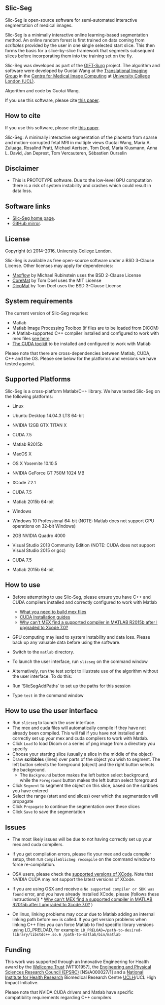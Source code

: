Slic-Seg
--------

Slic-Seg is open-source software for semi-automated interactive segmentation of medical images.

Slic-Seg is a minimally interactive online learning-based segmentation method. An online random forest is first trained on data coming from *scribbles* provided by the user in one single selected start slice. This then forms the basis for a slice-by-slice framework that segments subsequent slices before incorporating them into the training set on the fly. 

Slic-Seg was developed as part of the [GIFT-Surg][giftsurg] project. The algorithm and software were developed by Guotai Wang at the [Translational Imaging Group][tig] in the [Centre for Medical Image Computing][cmic] at [University College London (UCL)][ucl].

Algorithm and code by Guotai Wang.

If you use this software, please cite [this paper][citation]. 


How to cite
----------

If you use this software, please cite [this paper][citation].

Slic-Seg: A minimally interactive segmentation of the placenta from sparse and motion-corrupted fetal MRI in multiple views
Guotai Wang, Maria A. Zuluaga, Rosalind Pratt, Michael Aertsen, Tom Doel, Maria Klusmann, Anna L. David, Jan Deprest, Tom Vercauteren, Sébastien Ourselin


Disclaimer
----------

 * This is PROTOTYPE software. Due to the low-level GPU computation there is a risk of system instability and crashes which could result in data loss.


Software links
--------------

 - [Slic-Seg home page][SlicSegHome].
 - [GitHub mirror][githubhome].

License
-----------

Copyright (c) 2014-2016, [University College London][ucl].

Slic-Seg is available as free open-source software under a BSD 3-Clause License.
Other licenses may apply for dependencies:
 - [Maxflow][maxflow] by Michael Rubinstein uses the BSD 2-Clause License
 - [CoreMat][coremat] by Tom Doel uses the MIT License
 - [DicoMat][dicomat] by Tom Doel uses the BSD 3-Clause License



System requirements
-------------------

The current version of Slic-Seg requries:
 * Matlab
 * Matlab Image Processing Toolbox (if files are to be loaded from DICOM)
 * A Matlab-supported C++ compiler installed and configured to work with mex files [see here](http://uk.mathworks.com/help/matlab/matlab_external/what-you-need-to-build-mex-files.html)
 * [The CUDA toolkit](https://developer.nvidia.com/cuda-toolkit) to be installed and configured to work with Matlab

Please note that there are cross-dependencies between Matlab, CUDA, C++ and the OS. Please see below for the platforms and versions we have tested against.


Supported Platforms
-----------------------------

Slic-Seg is a cross-platform Matlab/C++ library. We have tested Slic-Seg on the following platforms:

 - Linux
  - Ubuntu Desktop 14.04.3 LTS 64-bit
  - NVIDIA 12GB GTX TITAN X
  - CUDA 7.5
  - Matlab R2015b
 
 - MacOS X
  - OS X Yosemite 10.10.5
  - NVIDIA GeForce GT 750M 1024 MB
  - XCode 7.2.1
  - CUDA 7.5
  - Matlab 2015b 64-bit
 
 - Windows
  - Windows 10 Professional 64-bit (NOTE: Matlab does not support GPU operations on 32-bit Windows)
  - 2GB NVIDIA Quadro 4000
  - Visual Studio 2013 Community Edition (NOTE: CUDA does not support Visual Studio 2015 or gcc)
  - CUDA 7.5
  - Matlab 2015b 64-bit


How to use
------------

 * Before attempting to use Slic-Seg, please ensure you have C++ and CUDA compilers installed and correctly configured to work with Matlab
   * [What you need to build mex files](http://uk.mathworks.com/help/matlab/matlab_external/what-you-need-to-build-mex-files.html)
   * [CUDA Installation guides](http://docs.nvidia.com/cuda/index.html#installation-guides)
   * [Why can't MEX find a supported compiler in MATLAB R2015b after I upgraded to Xcode 7.0?](http://uk.mathworks.com/matlabcentral/answers/246507-why-can-t-mex-find-a-supported-compiler-in-matlab-r2015b-after-i-upgraded-to-xcode-7-0)

 * GPU computing may lead to system instability and data loss. Please back up any valuable data before using the software.
 
 * Switch to the `matlab` directory.
 
 * To launch the user interface, run `slicseg` on the command window
 
 * Alternatively,  run the test script to illustrate use of the algorithm without the user interface. To do this:
  * Run 'SlicSegAddPaths` to set up the paths for this session
  * Type `test` in the command window
 


 
 
How to use the user interface
----------------------------
  * Run `slicseg` to launch the user interface.
  * The mex and cuda files will automatically compile if they have not already been compiled. This will fail if you have not installed and correctly set up your mex and cuda compilers to work with Matlab.
  * Click `Load` to load Dicom or a series of png image from a directory you specify
  * Choose your starting slice (usually a slice in the middle of the object)
  * Draw **scribbles** (lines) over parts of the object you wish to segment. The left button selects the foreground (object) and the right button selects the background.
    * The `Background` button makes the left button select background, while the `Foreground` button makes the left button select foreground
  * Click `Segment` to segment the object on this slice, based on the scribbes you have entered
  * Select the range (start and end slices) over which the segmentation will propagate
  * Click `Propagate` to continue the segmentation over these slices
  * Click `Save` to save the segmentation
 
 
Issues
------
 
  * The most likely issues will be due to not having correctly set up your mex and cuda compilers.
  * If you get compilation errors, please fix your mex and cuda compiler setup, then run `CompileSlicSeg recompile` on the command window to force re-compilation.
  * OSX users, please check the [supported versions of XCode](http://docs.nvidia.com/cuda/cuda-installation-guide-mac-os-x/index.html#abstract). Note that NVIDIA CUDA may not support the latest versions of XCode.
  * If you are using OSX and receive a `No supported compiler or SDK was found` error, and you have already installed XCode, please [follows these instructions](   * [Why can't MEX find a supported compiler in MATLAB R2015b after I upgraded to Xcode 7.0?](http://uk.mathworks.com/matlabcentral/answers/246507-why-can-t-mex-find-a-supported-compiler-in-matlab-r2015b-after-i-upgraded-to-xcode-7-0)
)

  * On linux, linking problems may occur due to Matlab adding an internal linking path before `mex` is called. If you get version problems when linking C++ files you can force Matlab to find specific library versions using LD_PRELOAD, for example:
    ```LD_PRELOAD=/path-to-desired-library/libstdc++.so.6 /path-to-matlab/bin/matlab```   
  

Funding
-------------

This work was supported through an Innovative Engineering for Health award by the [Wellcome Trust][wellcometrust] [WT101957], the [Engineering and Physical Sciences Research Council (EPSRC)][epsrc] [NS/A000027/1] and a [National Institute for Health Research][nihr] Biomedical Research Centre [UCLH][uclh]/UCL High Impact Initiative.




  


Please note that NVIDA CUDA drivers and Matlab have specific compatibility requirements regarding C++ compilers

[tig]: http://cmictig.cs.ucl.ac.uk
[giftsurg]: http://www.gift-surg.ac.uk
[cmic]: http://cmic.cs.ucl.ac.uk
[ucl]: http://www.ucl.ac.uk
[nihr]: http://www.nihr.ac.uk/research
[uclh]: http://www.uclh.nhs.uk
[epsrc]: http://www.epsrc.ac.uk
[wellcometrust]: http://www.wellcome.ac.uk
[maxflow]: http://uk.mathworks.com/matlabcentral/fileexchange/21310-maxflow
[coremat]: http://github.com/tomdoel/coremat
[dicomat]: http://github.com/tomdoel/dicomat
[citation]: http://www.sciencedirect.com/science/article/pii/S1361841516300287
[SlicSegHome]: https://cmiclab.cs.ucl.ac.uk/GIFT-Surg/SlicSeg
[githubhome]: https://github.com/gift-surg/SlicSeg
